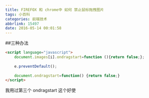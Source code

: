 ```yaml
---
title: FIREFOX 和 chrome中 如何 禁止鼠标拖拽图片
tags: 小百科
categories: 前端技术
abbrlink: 15497
date: 2016-05-14 00:01:58
---
```


##三种办法
```html
<script language="javascript">
    document.images[i].ondragstart=function (){return false;};  
    
    e.preventDefault(); 
    
    document.ondragstart=function() {return false;}
</script>
```

我用过第三个 ondragstart 这个好使
